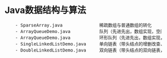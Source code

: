 # Java数据结构与算法

<pre>
    - SparseArray.java	            稀疏数组与普通数组的转化
    - ArrayQueueDemo.java           队列（先进先出，数组实现，空间只能使用一次）
    - ArrayQueueDemo.java           环形队列（先进先出，数组实现，循环使用空间）
    - SingleLinkedListDemo.java     单向链表（带头结点的增删改查、倒数第n个节点、链表翻转、从尾到头打印、合并有序单链表；案例：水浒传排名）
    - DoubleLinkedListDemo.java     双向链表（带头结点的双向链表，增删改查）
</pre>





